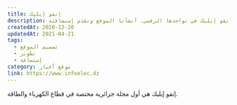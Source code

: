 ```yaml
---
title: إنفو إيليك
description: تعاونت يونيفارواب مع إنفو إيليك في تواجدها الرقمي. أنشأنا الموقع ونقدم إستضافته.
createdAt: 2020-12-20
updatedAt: 2021-04-21
tags:
  - تصميم الموقع
  - تطوير
  - إستضافة
category: موقع أخبار
link: https://www.infoelec.dz
---
```


إنفو إيليك هي أول مجلة جزائرية مختصة في قطاع الكهرباء والطاقة.
